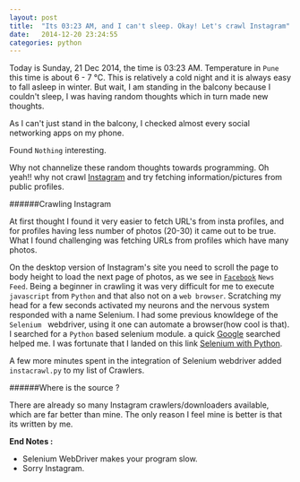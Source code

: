 ```yaml
---
layout: post
title:  "Its 03:23 AM, and I can't sleep. Okay! Let's crawl Instagram"
date:   2014-12-20 23:24:55
categories: python
---
```


Today is Sunday, 21 Dec 2014, the time is 03:23 AM. Temperature in `Pune` this time is about 6 - 7 °C. This is relatively a cold night and it is always easy to fall asleep in winter. But wait, I am standing in the balcony because I couldn't sleep, I was having random thoughts which in turn made new thoughts. 

As I can't just stand in the balcony, I checked almost every social networking apps on my phone. 

Found `Nothing` interesting.

Why not channelize these random thoughts towards programming. Oh yeah!! why not crawl [Instagram](http://instagram.com/) and try fetching information/pictures from public profiles. 

######Crawling Instagram

At first thought I found it very easier to fetch URL's from insta profiles, and for profiles having less number of photos (20-30) it came out to be true. What I found challenging was fetching URLs from profiles which have many photos. 

On the desktop version of Instagram's site you need to scroll the page to body height to load the next page of photos, as we see in [`Facebook`](https://www.facebook.com/) `News Feed`. Being a beginner in crawling it was very difficult for me to execute `javascript` from `Python` and that also not on a `web browser`. Scratching my head for a few seconds activated my neurons and the nervous system responded with a name Selenium. I had some previous knowldege of the `Selenium ` webdriver, using it one can automate a browser(how cool is that). I searched for a `Python` based selenium module. a quick [Google](https://www.google.co.in/) searched helped me. I was fortunate that I landed on this link [Selenium with Python](https://selenium-python.readthedocs.org/). 

A few more minutes spent in the integration of Selenium webdriver added `instacrawl.py` to my list of Crawlers.

######Where is the source ?

There are already so many Instagram crawlers/downloaders available, which are far better than mine. The only reason I feel mine is better is that its written by me. 

**End Notes :** 

- Selenium WebDriver makes your program slow. 
- Sorry Instagram.
